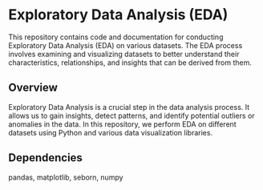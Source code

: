 # Exploratory Data Analysis (EDA)
This repository contains code and documentation for conducting Exploratory Data Analysis (EDA) on various datasets. The EDA process involves examining and visualizing datasets to better understand their characteristics, relationships, and insights that can be derived from them.

## Overview

Exploratory Data Analysis is a crucial step in the data analysis process. It allows us to gain insights, detect patterns, and identify potential outliers or anomalies in the data. In this repository, we perform EDA on different datasets using Python and various data visualization libraries.



## Dependencies

pandas,
matplotlib,
seborn,
numpy

